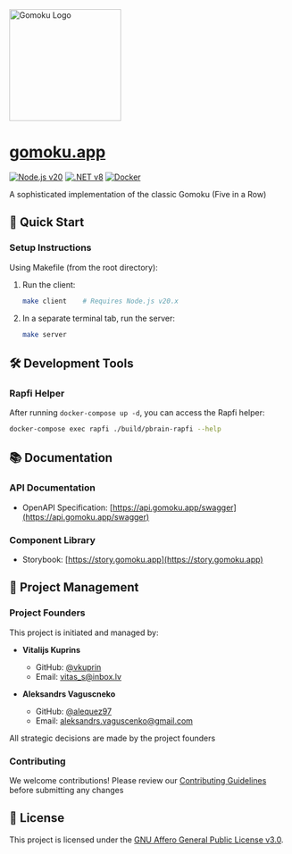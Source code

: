 <div align="left">
  <img src="https://avatars.githubusercontent.com/u/123968089?s=400&u=26b1b8e1c6a7852376a21fd0af32d71c6fd13fda&v=4" width="200" alt="Gomoku Logo">
</div>

# [gomoku.app](https://gomoku.app)

[![Node.js v20](https://img.shields.io/badge/Node.js-v20-green.svg)](https://nodejs.org)
[![.NET v8](https://img.shields.io/badge/.NET-v8.0-blue)](https://dotnet.microsoft.com/en-us/download/dotnet/8.0)
[![Docker](https://img.shields.io/badge/Docker-2496ED?style=flat&logo=docker&logoColor=white)](https://hub.docker.com/r/vkuprins97/gomoku-server/)

A sophisticated implementation of the classic Gomoku (Five in a Row)

## 🚀 Quick Start

### Setup Instructions

Using Makefile (from the root directory):

1. Run the client:
   ```bash
   make client    # Requires Node.js v20.x
   ```

2. In a separate terminal tab, run the server:
   ```bash
   make server
   ```

## 🛠️ Development Tools

### Rapfi Helper

After running `docker-compose up -d`, you can access the Rapfi helper:

```bash
docker-compose exec rapfi ./build/pbrain-rapfi --help
```

## 📚 Documentation

### API Documentation
- OpenAPI Specification: [https://api.gomoku.app/swagger](https://api.gomoku.app/swagger)

### Component Library
- Storybook: [https://story.gomoku.app](https://story.gomoku.app)

## 👥 Project Management

### Project Founders

This project is initiated and managed by:

- **Vitalijs Kuprins**
  - GitHub: [@vkuprin](https://github.com/vkuprin)
  - Email: vitas_s@inbox.lv

- **Aleksandrs Vaguscneko**
  - GitHub: [@alequez97](https://github.com/alequez97)
  - Email: aleksandrs.vaguscenko@gmail.com

All strategic decisions are made by the project founders

### Contributing

We welcome contributions! Please review our [Contributing Guidelines](CONTRIBUTING.md) before submitting any changes

## 📄 License

This project is licensed under the [GNU Affero General Public License v3.0](LICENSE).
